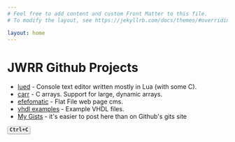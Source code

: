 ```yaml
---
# Feel free to add content and custom Front Matter to this file.
# To modify the layout, see https://jekyllrb.com/docs/themes/#overriding-theme-defaults

layout: home
---
```


<style type="text/css">
kbd {
background-color: #eee;
border-radius: 3px;
border: 1px solid #b4b4b4;
box-shadow: 0 1px 1px rgba(0, 0, 0, .2), 0 2px 0 0 rgba(255, 255, 255, .7) inset;
color: #333;
display: inline-block;
font-size: .85em;
font-weight: 700;
line-height: 1;
padding: 2px 4px;
white-space: nowrap;
}
</style>


JWRR Github Projects
=============

* [lued](https://github.com/jwrr/lued) - Console text editor written mostly in Lua (with some C).
* [carr](https://github.com/jwrr/carr) - C arrays. Support for large, dynamic arrays.
* [efefomatic](https://github.com/jwrr/efefomatic) - Flat File web page cms.
* [vhdl examples](https://github.com/jwrr/vhdl_examples) - Example VHDL files.
* [My Gists](https://github.com/jwrr/gists) - it's easier to post here than on Github's gits site

<kbd>Ctrl+C</kbd>



